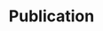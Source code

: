 ---
# the default layout is 'page'
icon: fa fa-pencil
order: 4
title: Publication
tags: journals
---